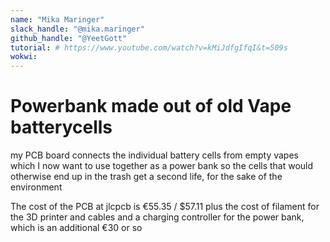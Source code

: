 ```yaml
---
name: "Mika Maringer"
slack_handle: "@mika.maringer"
github_handle: "@YeetGott"
tutorial: # https://www.youtube.com/watch?v=kMiJdfgIfqI&t=509s
wokwi: 
---
```


# Powerbank made out of old Vape batterycells

<!-- Describe your board in 2-3 sentences. What are you making? What will it do? -->
my PCB board connects the individual battery cells from empty vapes which I now want to use together as a power bank so the cells that would otherwise end up in the trash get a second life, for the sake of the environment
<!-- How much is it going to cost? -->
The cost of the PCB at jlcpcb is €55.35 / $57.11
plus the cost of filament for the 3D printer and cables and a charging controller for the power bank, which is an additional €30 or so
<!-- Tell us a little bit about your design process. What were some challenges? What helped? ***Totally optional*** -->
